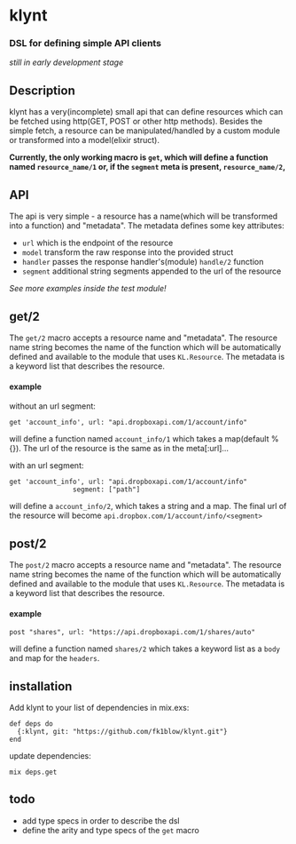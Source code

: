 klynt
=====
### DSL for defining simple API clients

_still in early development stage_

## Description
klynt has a very(incomplete) small api that can define resources
which can be fetched using http(GET, POST or other http methods).
Besides the simple fetch, a resource can be manipulated/handled by
a custom module or transformed into a model(elixir struct).

**Currently, the only working macro is `get`, which will define a function
named `resource_name/1` or, if the `segment` meta is present,
`resource_name/2`,**

## API
The api is very simple - a resource has a name(which will be transformed
into a function) and "metadata".
The metadata defines some key attributes:
  * `url` which is the endpoint of the resource
  * `model` transform the raw response into the provided struct
  * `handler` passes the response handler's(module) `handle/2` function
  * `segment` additional string segments appended to the url of the resource

_See more examples inside the test module!_

## get/2
The `get/2` macro accepts a resource name and "metadata". The resource name
string becomes the name of the function which will be automatically defined
and available to the module that uses `KL.Resource`. The metadata is a 
keyword list that describes the resource.

#### example
without an url segment:

    get 'account_info', url: "api.dropboxapi.com/1/account/info"
    
will define a function named `account_info/1` which takes a map(default %{}).
The url of the resource is the same as in the meta[:url]...

with an url segment:

    get 'account_info', url: "api.dropboxapi.com/1/account/info"
                    segment: ["path"]

will define a `account_info/2`, which takes a string and a map. The final
url of the resource will become `api.dropbox.com/1/account/info/<segment>`

## post/2
The `post/2` macro accepts a resource name and "metadata". The resource name
string becomes the name of the function which will be automatically defined
and available to the module that uses `KL.Resource`. The metadata is a 
keyword list that describes the resource.

#### example

    post "shares", url: "https://api.dropboxapi.com/1/shares/auto"
    
will define a function named `shares/2` which takes a keyword list as a `body`
and map for the `headers`.

## installation

Add klynt to your list of dependencies in mix.exs:

    def deps do
      {:klynt, git: "https://github.com/fk1blow/klynt.git"}
    end

update dependencies:

    mix deps.get
    
## todo
  * add type specs in order to describe the dsl
  * define the arity and type specs of the `get` macro